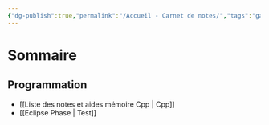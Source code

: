 ```yaml
---
{"dg-publish":true,"permalink":"/Accueil - Carnet de notes/","tags":"gardenEntry"}
---
```



# Sommaire
## Programmation
 - [[Liste des notes et aides mémoire Cpp \| Cpp]]
 - [[Eclipse Phase \| Test]]
